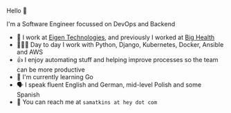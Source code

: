 Hello 👋

I'm a Software Engineer focussed on DevOps and Backend

* 🏢  I work at [Eigen Technologies](https://www.eigentech.com/), and previously I worked at [Big Health](https://www.bighealth.com)
* 👨🏻‍💻  Day to day I work with Python, Django, Kubernetes, Docker, Ansible and AWS
* 👍  I enjoy automating stuff and helping improve processes so the team can be more productive
* 🌱  I'm currently learning Go
* 🗣  I speak fluent English and German, mid-level Polish and some Spanish
* 📮  You can reach me at `samatkins at hey dot com`

